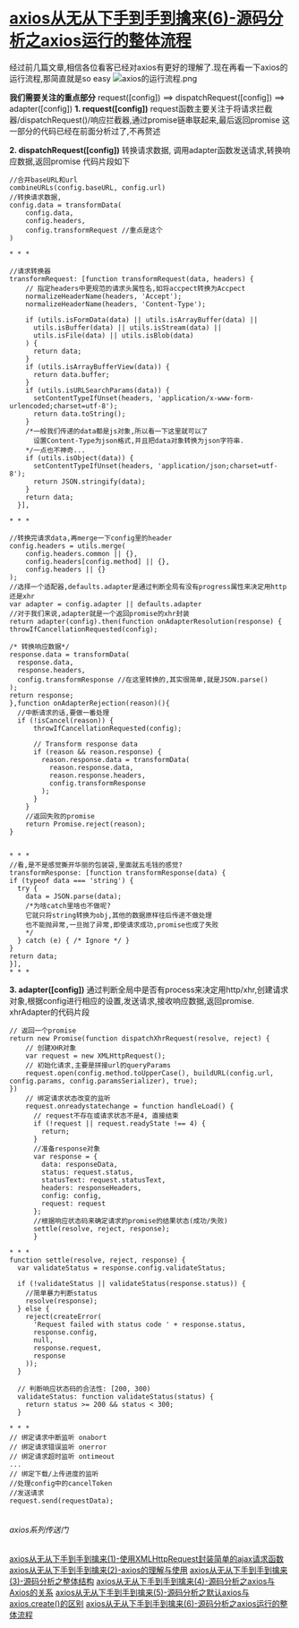 # [axios从无从下手到手到擒来(6)-源码分析之axios运行的整体流程](https://segmentfault.com/a/1190000021950095)

经过前几篇文章,相信各位看客已经对axios有更好的理解了.现在再看一下axios的运行流程,那简直就是so easy
![axios的运行流程.png](media/006-axios/bVbEgme.png)

**我们需要关注的重点部分**
request([config]) ==> dispatchRequest([config]) ==> adapter([config])
**1. request([config])**
request函数主要关注于将请求拦截器/dispatchRequest()/响应拦截器,通过promise链串联起来,最后返回promise
这一部分的代码已经在前面分析过了,不再赘述

**2. dispatchRequest([config])**
转换请求数据, 调用adapter函数发送请求,转换响应数据,返回promise
代码片段如下

```
//合并baseURL和url
combineURLs(config.baseURL, config.url)
//转换请求数据,
config.data = transformData(
    config.data,
    config.headers,
    config.transformRequest //重点是这个
)

* * *

//请求转换器
transformRequest: [function transformRequest(data, headers) {
    // 指定headers中更规范的请求头属性名,如将accpect转换为Accpect
    normalizeHeaderName(headers, 'Accept');
    normalizeHeaderName(headers, 'Content-Type');

    if (utils.isFormData(data) || utils.isArrayBuffer(data) ||
      utils.isBuffer(data) || utils.isStream(data) ||
      utils.isFile(data) || utils.isBlob(data)
    ) {
      return data;
    }
    if (utils.isArrayBufferView(data)) {
      return data.buffer;
    }
    if (utils.isURLSearchParams(data)) {
      setContentTypeIfUnset(headers, 'application/x-www-form-urlencoded;charset=utf-8');
      return data.toString();
    }
    /*一般我们传递的data都是js对象,所以看一下这里就可以了
      设置Content-Type为json格式,并且把data对象转换为json字符串.
    */一点也不神奇...
    if (utils.isObject(data)) {
      setContentTypeIfUnset(headers, 'application/json;charset=utf-8');
      return JSON.stringify(data);
    }
    return data;
  }],

* * *

//转换完请求data,再merge一下config里的header
config.headers = utils.merge(
    config.headers.common || {},
    config.headers[config.method] || {},
    config.headers || {}
);
//选择一个适配器,defaults.adapter是通过判断全局有没有progress属性来决定用http还是xhr
var adapter = config.adapter || defaults.adapter
//对于我们来说,adapter就是一个返回promise的xhr封装
return adapter(config).then(function onAdapterResolution(response) {
throwIfCancellationRequested(config);

/* 转换响应数据*/
response.data = transformData(
  response.data,
  response.headers,
  config.transformResponse //在这里转换的,其实很简单,就是JSON.parse()
);
return response;
},function onAdapterRejection(reason)(){
  //中断请求的话,要做一番处理
  if (!isCancel(reason)) { 
      throwIfCancellationRequested(config);

      // Transform response data
      if (reason && reason.response) {
        reason.response.data = transformData(
          reason.response.data,
          reason.response.headers,
          config.transformResponse
        );
      }
    }
    //返回失败的promise
    return Promise.reject(reason);
}


* * *
//看,是不是感觉撕开华丽的包装袋,里面就五毛钱的感觉?
transformResponse: [function transformResponse(data) {
if (typeof data === 'string') {
  try {
    data = JSON.parse(data);
    /*为啥catch里啥也不做呢?
    它就只将string转换为obj,其他的数据原样往后传递不做处理
    也不能抛异常,一旦抛了异常,即使请求成功,promise也成了失败
    */
  } catch (e) { /* Ignore */ }
}
return data;
}],
* * *
```

**3. adapter([config])**
通过判断全局中是否有process来决定用http/xhr,创建请求对象,根据config进行相应的设置,发送请求,接收响应数据,返回promise.
xhrAdapter的代码片段

```
// 返回一个promise
return new Promise(function dispatchXhrRequest(resolve, reject) {
    // 创建XHR对象
    var request = new XMLHttpRequest();
    // 初始化请求,主要是拼接url的queryParams
    request.open(config.method.toUpperCase(), buildURL(config.url, config.params, config.paramsSerializer), true);
})
    // 绑定请求状态改变的监听
    request.onreadystatechange = function handleLoad() {
      // request不存在或请求状态不是4, 直接结束
      if (!request || request.readyState !== 4) {
        return;
      }
      //准备response对象
      var response = {
        data: responseData,
        status: request.status,
        statusText: request.statusText,
        headers: responseHeaders,
        config: config,
        request: request
      };
      //根据响应状态码来确定请求的promise的结果状态(成功/失败)
      settle(resolve, reject, response);
      }

* * *
function settle(resolve, reject, response) {
  var validateStatus = response.config.validateStatus;
  
  if (!validateStatus || validateStatus(response.status)) {
    //简单暴力判断status
    resolve(response);
  } else {
    reject(createError(
      'Request failed with status code ' + response.status,
      response.config,
      null,
      response.request,
      response
    ));
  }
  
  // 判断响应状态码的合法性: [200, 300)
  validateStatus: function validateStatus(status) {
    return status >= 200 && status < 300;
  }

* * *
// 绑定请求中断监听 onabort
// 绑定请求错误监听 onerror
// 绑定请求超时监听 ontimeout
...
// 绑定下载/上传进度的监听
//处理config中的cancelToken
//发送请求
request.send(requestData);
      
```

###### axios系列传送门

[axios从无从下手到手到擒来(1)-使用XMLHttpRequest封装简单的ajax请求函数](https://segmentfault.com/a/1190000021944305)
[axios从无从下手到手到擒来(2)-axios的理解与使用](https://segmentfault.com/a/1190000021944651)
[axios从无从下手到手到擒来(3)-源码分析之整体结构](https://segmentfault.com/a/1190000021948563)
[axios从无从下手到手到擒来(4)-源码分析之axios与Axios的关系](https://segmentfault.com/a/1190000021949448)
[axios从无从下手到手到擒来(5)-源码分析之默认axios与axios.create()的区别](https://segmentfault.com/a/1190000021949834)
[axios从无从下手到手到擒来(6)-源码分析之axios运行的整体流程](https://segmentfault.com/a/1190000021950095)
